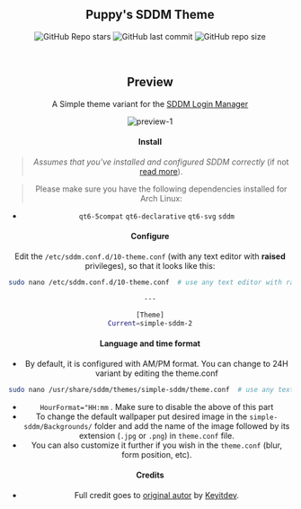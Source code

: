 <div align="center">

## Puppy's SDDM Theme

![GitHub Repo stars](https://img.shields.io/github/stars/PuppyAnimations/SDDM-Theme?style=for-the-badge&color=cba6f7) ![GitHub last commit](https://img.shields.io/github/last-commit/PuppyAnimations/SDDM-Theme?style=for-the-badge&color=b4befe) ![GitHub repo size](https://img.shields.io/github/repo-size/PuppyAnimations/SDDM-Theme?style=for-the-badge&color=cba6f7)

<br/>
</div>

<h2 align=center>Preview</h2>
<center>
   
<div align="center">

A Simple theme variant for the <a href="https://github.com/sddm/sddm">SDDM Login Manager</a>

<img src="./Previews/1.png" alt="preview-1">

</div>

#### Install
> _Assumes that you've installed and configured SDDM correctly_ (if not [read more](https://wiki.archlinux.org/title/SDDM)).

>  Please make sure you have the following dependencies installed for Arch Linux:
- `qt6-5compat` `qt6-declarative` `qt6-svg` `sddm` 

#### Configure

Edit the `/etc/sddm.conf.d/10-theme.conf` (with any text editor with **raised** privileges), so that it looks like this:

```bash
sudo nano /etc/sddm.conf.d/10-theme.conf  # use any text editor with raised privileges

---

[Theme]
Current=simple-sddm-2
```

#### Language and time format
- By default, it is configured with AM/PM format. You can change to 24H variant by editing the theme.conf

```bash
sudo nano /usr/share/sddm/themes/simple-sddm/theme.conf  # use any text editor with raised privileges
```

- `HourFormat="HH:mm` . Make sure to disable the above of this part
- To change the default wallpaper put desired image in the `simple-sddm/Backgrounds/` folder and add the name of the image followed by its extension (`.jpg` or `.png`) in `theme.conf` file.
- You can also customize it further if you wish in the `theme.conf`
(blur, form position, etc).

#### Credits
- Full credit goes to [original autor](https://github.com/Keyitdev/sddm-astronaut-theme) by [Keyitdev](https://github.com/Keyitdev).
